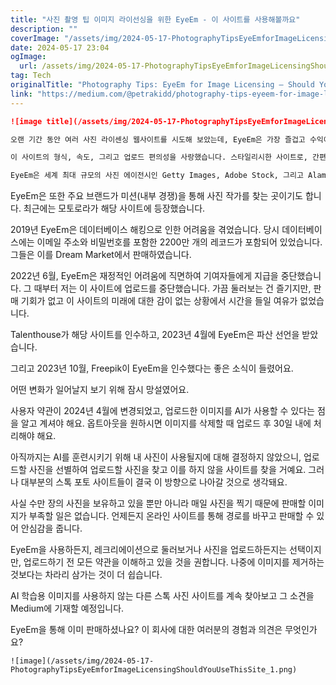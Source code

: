 ```yaml
---
title: "사진 촬영 팁 이미지 라이선싱을 위한 EyeEm - 이 사이트를 사용해볼까요"
description: ""
coverImage: "/assets/img/2024-05-17-PhotographyTipsEyeEmforImageLicensingShouldYouUseThisSite_0.png"
date: 2024-05-17 23:04
ogImage: 
  url: /assets/img/2024-05-17-PhotographyTipsEyeEmforImageLicensingShouldYouUseThisSite_0.png
tag: Tech
originalTitle: "Photography Tips: EyeEm for Image Licensing — Should You Use This Site?"
link: "https://medium.com/@petrakidd/photography-tips-eyeem-for-image-licensing-should-you-use-this-site-d4f2250585a4"
---
```



```markdown
![image title](/assets/img/2024-05-17-PhotographyTipsEyeEmforImageLicensingShouldYouUseThisSite_0.png)

오랜 기간 동안 여러 사진 라이센싱 웹사이트를 시도해 보았는데, EyeEm은 가장 즐겁고 수익이 많이 발생한 곳이었습니다.

이 사이트의 형식, 속도, 그리고 업로드 편의성을 사랑했습니다. 스타일리시한 사이트로, 간편하게 탐색할 수 있고, 놀라운 사진으로 가득한 곳입니다. 사진을 즐기고 전 세계의 사진작가들을 만나보고 싶다면, 이곳은 둘러볼만한 좋은 장소입니다.

EyeEm은 세계 최대 규모의 사진 에이전시인 Getty Images, Adobe Stock, 그리고 Alamy와의 파트너십을 통해 사진에 더 많은 노출을 제공합니다. 이를 통해 각각의 스톡 사이트에 별도로 가입하는 번거로움을 덜 수 있습니다.
```

<div class="content-ad"></div>

EyeEm은 또한 주요 브랜드가 미션(내부 경쟁)을 통해 사진 작가를 찾는 곳이기도 합니다. 최근에는 모토로라가 해당 사이트에 등장했습니다.

2019년 EyeEm은 데이터베이스 해킹으로 인한 어려움을 겪었습니다. 당시 데이터베이스에는 이메일 주소와 비밀번호를 포함한 2200만 개의 레코드가 포함되어 있었습니다. 그들은 이를 Dream Market에서 판매하였습니다.

2022년 6월, EyeEm은 재정적인 어려움에 직면하여 기여자들에게 지급을 중단했습니다. 그 때부터 저는 이 사이트에 업로드를 중단했습니다. 가끔 둘러보는 건 즐기지만, 판매 기회가 없고 이 사이트의 미래에 대한 감이 없는 상황에서 시간을 들일 여유가 없었습니다.

Talenthouse가 해당 사이트를 인수하고, 2023년 4월에 EyeEm은 파산 선언을 받았습니다.

<div class="content-ad"></div>

그리고 2023년 10월, Freepik이 EyeEm을 인수했다는 좋은 소식이 들렸어요.

어떤 변화가 일어날지 보기 위해 잠시 망설였어요.

사용자 약관이 2024년 4월에 변경되었고, 업로드한 이미지를 AI가 사용할 수 있다는 점을 알고 계셔야 해요. 옵트아웃을 원하시면 이미지를 삭제할 때 업로드 후 30일 내에 처리해야 해요.

아직까지는 AI를 훈련시키기 위해 내 사진이 사용될지에 대해 결정하지 않았으니, 업로드할 사진을 선별하여 업로드할 사진을 찾고 이를 하지 않을 사이트를 찾을 거예요. 그러나 대부분의 스톡 포토 사이트들이 결국 이 방향으로 나아갈 것으로 생각돼요.

<div class="content-ad"></div>

사실 수만 장의 사진을 보유하고 있을 뿐만 아니라 매일 사진을 찍기 때문에 판매할 이미지가 부족할 일은 없습니다. 언제든지 온라인 사이트를 통해 경로를 바꾸고 판매할 수 있어 안심감을 줍니다.

EyeEm을 사용하든지, 레크리에이션으로 둘러보거나 사진을 업로드하든지는 선택이지만, 업로드하기 전 모든 약관을 이해하고 있을 것을 권합니다. 나중에 이미지를 제거하는 것보다는 차라리 삼가는 것이 더 쉽습니다.

AI 학습용 이미지를 사용하지 않는 다른 스톡 사진 사이트를 계속 찾아보고 그 소견을 Medium에 기재할 예정입니다.

EyeEm을 통해 이미 판매하셨나요? 이 회사에 대한 여러분의 경험과 의견은 무엇인가요?

<div class="content-ad"></div>

`![image](/assets/img/2024-05-17-PhotographyTipsEyeEmforImageLicensingShouldYouUseThisSite_1.png)`